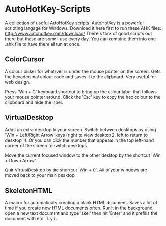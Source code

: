AutoHotKey-Scripts
==================

A collection of useful AutoHotKey scripts. AutoHotKey is a powerful scripting langage for Windows. Download it here first to run these AHK files: http://www.autohotkey.com/download/ There's tons of good scripts out there but these are some I use every day. You can combine them into one .ahk file to have them all run at once.

## ColorCursor ##

A colour picker for whatever is under the mouse pointer on the screen. Gets the hexadecimal colour code and saves it to the clipboard. Very useful for web design. 

Press 'Win + C' keyboard shortcut to bring up the colour label that follows your mouse pointer around. Click the 'Esc' key to copy the hex colour to the clipboard and hide the label.

## VirtualDesktop ##

Adds an extra desktop to your screen. Switch between desktops by using 'Win + Left/Right Arrow' keys (right to view desktop 2, left to return to desktop 1). Or you can click the number that appears in the top left-hand corner of the screen to switch desktops. 

Move the current focused window to the other desktop by the shortcut 'Win + Down Arrow'. 

Quit VirtualDesktop by the shortcut 'Win + 0'. All of your windows are moved back to your main desktop.

## SkeletonHTML ##

A macro for automatically creating a blank HTML document. Saves a lot of time if you create new HTML documents often. Run it in the background, open a new text document and type 'skel' then hit 'Enter' and it prefills the document with <html> <head> etc. Try it.



